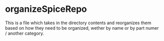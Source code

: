 # organizeSpiceRepo
This is a file which takes in the directory contents and reorganizes them based on how they need to be organized, wether by name or by part numer / another category.
